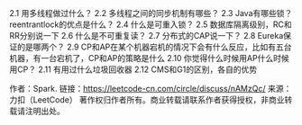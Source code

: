 2.1 用多线程做过什么？
2.2 多线程之间的同步机制有哪些？
2.3 Java有哪些锁？reentrantlock的优点是什么？
2.4 什么是可重入锁？
2.5 数据库隔离级别，RC和RR分别说一下
2.6 什么是不可重复读？
2.7 分布式的CAP说一下？
2.8 Eureka保证的是哪两个？
2.9 CP和AP在某个机器宕机的情况下会有什么反应，比如有五台机器，有一台宕机了，CP和AP的策略是什么
2.10 你觉得什么时候用AP什么时候用CP？
2.11 有用过什么垃圾回收器
2.12 CMS和G1的区别，各自的优势

作者：Spark.
链接：https://leetcode-cn.com/circle/discuss/nAMzQc/
来源：力扣（LeetCode）
著作权归作者所有。商业转载请联系作者获得授权，非商业转载请注明出处。